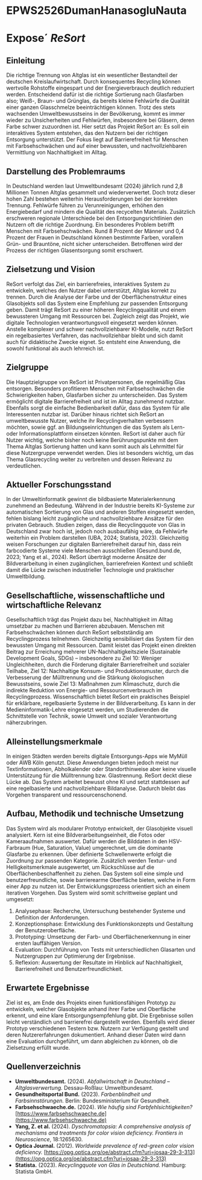 # EPWS2526DumanHanasogluNauta
# Expose´ _ReSort_
## Einleitung
Die richtige Trennung von Altglas ist ein wesentlicher Bestandteil der deutschen Kreislaufwirtschaft. Durch konsequentes Recycling können wertvolle Rohstoffe eingespart und der Energieverbrauch deutlich reduziert werden. Entscheidend dafür ist die richtige Sortierung nach Glasfarben also; Weiß-, Braun- und Grünglas, da bereits kleine Fehlwürfe die Qualität einer ganzen Glasschmelze beeinträchtigen können.
Trotz des stets wachsenden Umweltbewusstseins in der Bevölkerung, kommt es immer wieder zu Unsicherheiten und Fehlwürfen, insbesondere bei Gläsern, deren Farbe schwer zuzuordnen ist. Hier setzt das Projekt ReSort an: Es soll ein interaktives System entstehen, das den Nutzern bei der richtigen Entsorgung unterstützt. Der Fokus liegt auf Barrierefreiheit für Menschen mit Farbsehschwächen und auf einer bewussten, und nachvollziehbaren Vermittlung von Nachhaltigkeit im Alltag.
## Darstellung des Problemraums
In Deutschland werden laut Umweltbundesamt (2024) jährlich rund 2,8 Millionen Tonnen Altglas gesammelt und wiederverwertet. Doch trotz dieser hohen Zahl bestehen weiterhin Herausforderungen bei der korrekten Trennung. Fehlwürfe führen zu Verunreinigungen, erhöhen den Energiebedarf und mindern die Qualität des recycelten Materials. Zusätzlich erschweren regionale Unterschiede bei den Entsorgungsrichtlinien den Nutzern oft die richtige Zuordnung.
Ein besonderes Problem betrifft Menschen mit Farbsehschwächen. Rund 8 Prozent der Männer und 0,4 Prozent der Frauen in Deutschland können bestimmte Farben, vorallem Grün- und Brauntöne, nicht sicher unterscheiden. Betroffenen wird der Prozess der richtigen Glasentsorgung somit erschwert. 
## Zielsetzung und Vision
ReSort verfolgt das Ziel, ein barrierefreies, interaktives System zu entwickeln, welches den Nutzer dabei unterstützt, Altglas korrekt zu trennen. Durch die Analyse der Farbe und der Oberflächenstruktur eines Glasobjekts soll das System eine Empfehlung zur passenden Entsorgung geben. Damit trägt ReSort zu einer höheren Recyclingqualität und einem bewussteren Umgang mit Ressourcen bei.
Zugleich zeigt das Projekt, wie digitale Technologien verantwortungsvoll eingesetzt werden können. Anstelle komplexer und schwer nachvollziehbarer KI-Modelle, nutzt ReSort ein regelbasiertes Verfahren, das nachvollziehbar bleibt und sich damit auch für didaktische Zwecke eignet. So entsteht eine Anwendung, die sowohl funktional als auch lehrreich ist.
## Zielgruppe
Die Hauptzielgruppe von ReSort ist Privatpersonen, die regelmäßig Glas entsorgen. Besonders profitieren Menschen mit Farbsehschwächen die Schwierigkeiten haben, Glasfarben sicher zu unterscheiden. Das System ermöglicht digitale Barrierefreiheit und ist im Alltag zunehmend nutzbar. Ebenfalls sorgt die einfache Bedienbarkeit dafür, dass das System für alle Interessenten nutzbar ist.
Darüber hinaus richtet sich ReSort an umweltbewusste Nutzer, welche ihr Recyclingverhalten verbessern möchten, sowie ggf. an Bildungseinrichtungen die das System als Lern- oder Informationsplattform einsetzen könnten. ReSort ist daher auch für Nutzer wichtig, welche bisher noch keine Berührungspunkte mit dem Thema Altglas Sortierung hatten und kann somit auch als Lehrmittel für diese Nutzergruppe verwendet werden. Dies ist besonders wichtig, um das Thema Glasrecycling weiter zu verbreiten und dessen Relevanz zu verdeutlichen.
## Aktueller Forschungsstand
In der Umweltinformatik gewinnt die bildbasierte Materialerkennung zunehmend an Bedeutung. Während in der Industrie bereits KI-Systeme zur automatischen Sortierung von Glas und anderen Stoffen eingesetzt werden, fehlen bislang leicht zugängliche und nachvollziehbare Ansätze für den privaten Gebrauch.
Studien zeigen, dass die Recyclingquote von Glas in Deutschland zwar hoch ist, jedoch noch ausbaufähig wäre, da Fehlwürfe weiterhin ein Problem darstellen (UBA, 2024; Statista, 2023). Gleichzeitig weisen Forschungen zur digitalen Barrierefreiheit darauf hin, dass rein farbcodierte Systeme viele Menschen ausschließen (Gesund.bund.de, 2023; Yang et al., 2024).
ReSort überträgt moderne Ansätze der Bildverarbeitung in einen zugänglichen, barrierefreien Kontext und schließt damit die Lücke zwischen industrieller Technologie und praktischer Umweltbildung.
## Gesellschaftliche, wissenschaftliche und wirtschaftliche Relevanz
Gesellschaftlich trägt das Projekt dazu bei, Nachhaltigkeit im Alltag umsetzbar zu machen und Barrieren abzubauen. Menschen mit Farbsehschwächen können durch ReSort selbstständig am Recyclingprozess teilnehmen. Gleichzeitig sensibilisiert das System für den bewussten Umgang mit Ressourcen. Damit leistet das Projekt einen direkten Beitrag zur Erreichung mehrerer UN-Nachhaltigkeitsziele (Sustainable Development Goals, SDGs) – insbesondere zu Ziel 10: Weniger Ungleichheiten, durch die Förderung digitaler Barrierefreiheit und sozialer Teilhabe, Ziel 12: Nachhaltige Konsum- und Produktionsmuster, durch die Verbesserung der Mülltrennung und die Stärkung ökologischen Bewusstseins, sowie Ziel 13: Maßnahmen zum Klimaschutz, durch die indirekte Reduktion von Energie- und Ressourcenverbrauch im Recyclingprozess.
Wissenschaftlich bietet ReSort ein praktisches Beispiel für erklärbare, regelbasierte Systeme in der Bildverarbeitung. Es kann in der Medieninformatik-Lehre eingesetzt werden, um Studierenden die Schnittstelle von Technik, sowie Umwelt und sozialer Verantwortung näherzubringen.
## Alleinstellungsmerkmale
In einigen Städten werden bereits digitale Entsorgungs-Apps wie MyMüll oder AWB Köln genutzt. Diese Anwendungen bieten jedoch meist nur Textinformationen, Abholkalender oder Standorthinweise aber keine visuelle Unterstützung für die Mülltrennung bzw. Glastrennung. ReSort deckt diese Lücke ab. Das System arbeitet bewusst ohne KI und setzt stattdessen auf eine regelbasierte und nachvollziehbare Bildanalyse. Dadurch bleibt das Vorgehen transparent und ressourcenschonend.
## Aufbau, Methodik und technische Umsetzung
Das System wird als modularer Prototyp entwickelt, der Glasobjekte visuell analysiert. Kern ist eine Bildverarbeitungseinheit, die Fotos oder Kameraaufnahmen auswertet. Dafür werden die Bilddaten in den HSV-Farbraum (Hue, Saturation, Value) umgerechnet, um die dominante Glasfarbe zu erkennen. Über definierte Schwellenwerte erfolgt die Zuordnung zur passenden Kategorie. Zusätzlich werden Textur- und Helligkeitsmerkmale ausgewertet, um Rückschlüsse auf die Oberflächenbeschaffenheit zu ziehen.
Das System soll eine simple und benutzerfreundliche, sowie barrierearme Oberfläche bieten, welche in Form einer App zu nutzen ist.
Der Entwicklungsprozess orientiert sich an einem iterativen Vorgehen. Das System wird somit schrittweise geplant und umgesetzt:
1.	Analysephase: Recherche, Untersuchung bestehender Systeme und Definition der Anforderungen.
2.	Konzeptionsphase: Entwicklung des Funktionskonzepts und Gestaltung der Benutzeroberfläche.
3.	Prototyping: Umsetzung der Farb- und Oberflächenerkennung in einer ersten lauffähigen Version.
4.	Evaluation: Durchführung von Tests mit unterschiedlichen Glasarten und Nutzergruppen zur Optimierung der Ergebnisse.
5.	Reflexion: Auswertung der Resultate im Hinblick auf Nachhaltigkeit, Barrierefreiheit und Benutzerfreundlichkeit.
## Erwartete Ergebnisse
Ziel ist es, am Ende des Projekts einen funktionsfähigen Prototyp zu entwickeln, welcher Glasobjekte anhand ihrer Farbe und Oberfläche erkennt, und eine klare Entsorgungsempfehlung gibt. Die Ergebnisse sollen leicht verständlich und barrierefrei dargestellt werden. 
Ebenfalls wird dieser Prototyp verschiedenen Testern bzw. Nutzern zur Verfügung gestellt und deren Nutzererfahrungen dokumentiert. Anhand dieser Daten wird dann eine Evaluation durchgeführt, um dann abgleichen zu können, ob die Zielsetzung erfüllt wurde.
## Quellenverzeichnis

- **Umweltbundesamt.** (2024). *Abfallwirtschaft in Deutschland – Altglasverwertung.* Dessau-Roßlau: Umweltbundesamt.  
- **Gesundheitsportal Bund.** (2023). *Farbenblindheit und Farbsinnstörungen.* Berlin: Bundesministerium für Gesundheit.  
- **Farbsehschwaeche.de.** (2024). *Wie häufig sind Farbfehlsichtigkeiten?* [https://www.farbsehschwaeche.de](https://www.farbsehschwaeche.de)  
- **Yang, Z. et al.** (2024). *Dyschromatopsia: A comprehensive analysis of mechanisms and treatments for color vision deficiency.* *Frontiers in Neuroscience*, 18:1265630.  
- **Optica Journal.** (2012). *Worldwide prevalence of red-green color vision deficiency.* [https://opg.optica.org/oe/abstract.cfm?uri=josaa-29-3-313](https://opg.optica.org/oe/abstract.cfm?uri=josaa-29-3-313)  
- **Statista.** (2023). *Recyclingquote von Glas in Deutschland.* Hamburg: Statista GmbH.
